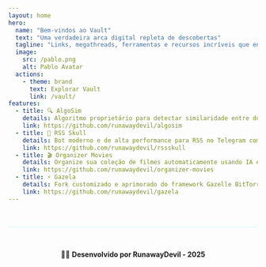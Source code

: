 ```yaml
---
layout: home
hero:
  name: "Bem-vindos ao Vault"
  text: "Uma verdadeira arca digital repleta de descobertas"
  tagline: "Links, megathreads, ferramentas e recursos incríveis que encontrei pelo caminho. Tudo organizado para curiosos, desenvolvedores, hackers éticos e amantes da tecnologia."
  image:
    src: /pablo.png
    alt: Pablo Avatar
  actions:
    - theme: brand
      text: Explorar Vault
      link: /vault/
features:
  - title: 🔍 AlgoSim
    details: Algoritmo proprietário para detectar similaridade entre documentos de texto, especialmente útil para consolidação de conteúdo duplicado ou relacionado.
    link: https://github.com/runawaydevil/algosim
  - title: 🤖 RSS Skull
    details: Bot moderno e de alta performance para RSS no Telegram com descoberta inteligente de feeds e suporte multi-formato.
    link: https://github.com/runawaydevil/rssskull
  - title: 🎬 Organizer Movies
    details: Organize sua coleção de filmes automaticamente usando IA e a API do The Movie Database (TMDB).
    link: https://github.com/runawaydevil/organizer-movies
  - title: ⚡ Gazela
    details: Fork customizado e aprimorado do framework Gazelle BitTorrent tracker, focado em experiência do desenvolvedor e práticas modernas de deployment.
    link: https://github.com/runawaydevil/gazela
---
```


<div style="text-align: center; margin-top: 3rem; padding: 2rem; border-top: 1px solid rgba(0, 212, 255, 0.2);">

🏴‍☠️ **Desenvolvido por RunawayDevil - 2025**

</div>